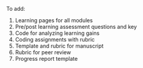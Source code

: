 To add: 

1) Learning pages for all modules
2) Pre/post learning assessment questions and key
3) Code for analyzing learning gains
4) Coding assignments with rubric
5) Template and rubric for manuscript
6) Rubric for peer review
7) Progress report template
